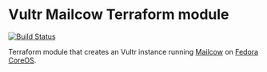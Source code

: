 # Vultr Mailcow Terraform module

[![Build Status][build-badge]][build-link]

[build-badge]: https://cloud.drone.io/api/badges/nsmith5/terraform-vultr-mailcow/status.svg
[build-link]: https://cloud.drone.io/nsmith5/terraform-vultr-mailcow

Terraform module that creates an Vultr instance running [Mailcow][mailcow] on
[Fedora CoreOS][fcos].

[mailcow]: https://mailcow.email/
[fcos]: https://docs.fedoraproject.org/en-US/fedora-coreos/
